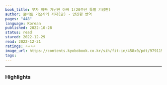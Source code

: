 ```yaml
---
book_title: 부자 아빠 가난한 아빠 1(20주년 특별 기념판)
author: 로버트 기요사키 저자(글) · 안진환 번역
pages: "448"
language: Korean
published: 2022-10-28
status: read
stared: 2022-12-29
read: 2022-12-31
ratings: ⭐️⭐️⭐️⭐️
image_url: https://contents.kyobobook.co.kr/sih/fit-in/458x0/pdt/9791158883591.jpg
tags:
---
```


---
### Highlights




